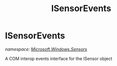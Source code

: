 ﻿---
title: ISensorEvents
---

# ISensorEvents
_namespace: [Microsoft.Windows.Sensors](N-Microsoft.Windows.Sensors.html)_

A COM interop events interface for the ISensor object




